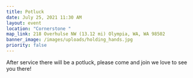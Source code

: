 ```yaml
---
title: Potluck
date: July 25, 2021 11:30 AM
layout: event
location: "Cornerstone "
map_link: 218 Overhulse NW (13.12 mi) Olympia, WA, WA 98502
banner_image: /images/uploads/holding_hands.jpg
priority: false
---
```

After service there will be a potluck, please come and join we love to see you there!